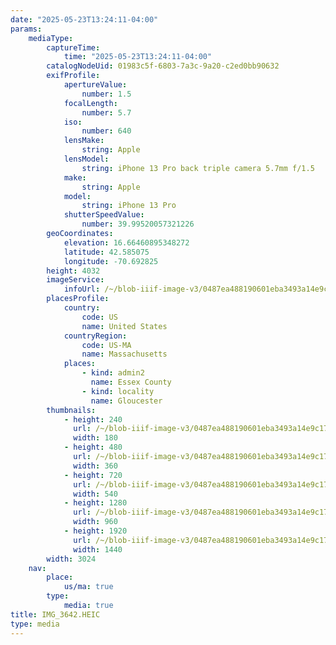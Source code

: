 ```yaml
---
date: "2025-05-23T13:24:11-04:00"
params:
    mediaType:
        captureTime:
            time: "2025-05-23T13:24:11-04:00"
        catalogNodeUid: 01983c5f-6803-7a3c-9a20-c2ed0bb90632
        exifProfile:
            apertureValue:
                number: 1.5
            focalLength:
                number: 5.7
            iso:
                number: 640
            lensMake:
                string: Apple
            lensModel:
                string: iPhone 13 Pro back triple camera 5.7mm f/1.5
            make:
                string: Apple
            model:
                string: iPhone 13 Pro
            shutterSpeedValue:
                number: 39.99520057321226
        geoCoordinates:
            elevation: 16.66460895348272
            latitude: 42.585075
            longitude: -70.692825
        height: 4032
        imageService:
            infoUrl: /~/blob-iiif-image-v3/0487ea488190601eba3493a14e9c17726ac0fd1e134ee2d414c9fd6bbc16838c/info.json
        placesProfile:
            country:
                code: US
                name: United States
            countryRegion:
                code: US-MA
                name: Massachusetts
            places:
                - kind: admin2
                  name: Essex County
                - kind: locality
                  name: Gloucester
        thumbnails:
            - height: 240
              url: /~/blob-iiif-image-v3/0487ea488190601eba3493a14e9c17726ac0fd1e134ee2d414c9fd6bbc16838c/full/180%2C240/0/default.jpg
              width: 180
            - height: 480
              url: /~/blob-iiif-image-v3/0487ea488190601eba3493a14e9c17726ac0fd1e134ee2d414c9fd6bbc16838c/full/360%2C480/0/default.jpg
              width: 360
            - height: 720
              url: /~/blob-iiif-image-v3/0487ea488190601eba3493a14e9c17726ac0fd1e134ee2d414c9fd6bbc16838c/full/540%2C720/0/default.jpg
              width: 540
            - height: 1280
              url: /~/blob-iiif-image-v3/0487ea488190601eba3493a14e9c17726ac0fd1e134ee2d414c9fd6bbc16838c/full/960%2C1280/0/default.jpg
              width: 960
            - height: 1920
              url: /~/blob-iiif-image-v3/0487ea488190601eba3493a14e9c17726ac0fd1e134ee2d414c9fd6bbc16838c/full/1440%2C1920/0/default.jpg
              width: 1440
        width: 3024
    nav:
        place:
            us/ma: true
        type:
            media: true
title: IMG_3642.HEIC
type: media
---
```

